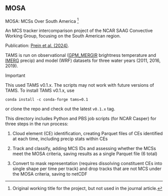 ## MOSA

MOSA: MCSs Over South America [^mosa]

An MCS tracker intercomparison project of the NCAR SAAG Convective Working Group, focusing on the South American region.

Publication: [Prein et al. (2024)](https://doi.org/10.1029/2023JD040254).

TAMS is run on observational ([GPM_MERGIR](https://disc.gsfc.nasa.gov/datasets/GPM_MERGIR_1/summary) brightness temperature and [IMERG](https://gpm.nasa.gov/data/imerg) precip) and model (WRF) datasets for three water years (2011, 2016, 2019).

> [!IMPORTANT]
> This used TAMS v0.1.x.
> The scripts may not work with future versions of TAMS.
> To install TAMS v0.1.x, use
>
> ```
> conda install -c conda-forge tams=0.1
> ```
>
> or clone the repo and check out the latest `v0.1.x` tag.

This directory includes Python and PBS job scripts (for NCAR Casper) for three steps in the run process:

1. Cloud element (CE) identification, creating Parquet files of CEs identified at each time, including precip stats within CEs

2. Track and classify, adding MCS IDs and assessing whether the MCSs meet the MOSA criteria, saving results as a single Parquet file (6 total)

3. Convert to mask representation (requires dissolving constituent CEs into single shape per time per track) and drop tracks that are not MCS under the MOSA criteria, saving to netCDF

[^mosa]: Original working title for the project, but not used in the journal article.
